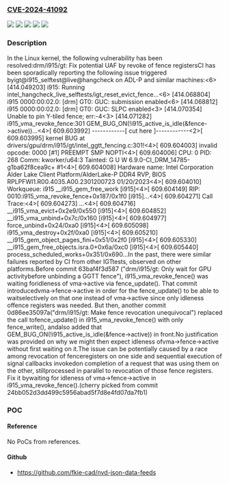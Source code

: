 ### [CVE-2024-41092](https://cve.mitre.org/cgi-bin/cvename.cgi?name=CVE-2024-41092)
![](https://img.shields.io/static/v1?label=Product&message=Linux&color=blue)
![](https://img.shields.io/static/v1?label=Version&message=&color=brightgreen)
![](https://img.shields.io/static/v1?label=Version&message=0d86ee35097ae0f1c2c50f2b8035ef480e25e4f1%20&color=brightgreen)
![](https://img.shields.io/static/v1?label=Version&message=5.8%20&color=brightgreen)
![](https://img.shields.io/static/v1?label=Vulnerability&message=n%2Fa&color=blue)

### Description

In the Linux kernel, the following vulnerability has been resolved:drm/i915/gt: Fix potential UAF by revoke of fence registersCI has been sporadically reporting the following issue triggered byigt@i915_selftest@live@hangcheck on ADL-P and similar machines:<6> [414.049203] i915: Running intel_hangcheck_live_selftests/igt_reset_evict_fence...<6> [414.068804] i915 0000:00:02.0: [drm] GT0: GUC: submission enabled<6> [414.068812] i915 0000:00:02.0: [drm] GT0: GUC: SLPC enabled<3> [414.070354] Unable to pin Y-tiled fence; err:-4<3> [414.071282] i915_vma_revoke_fence:301 GEM_BUG_ON(!i915_active_is_idle(&fence->active))...<4>[  609.603992] ------------[ cut here ]------------<2>[  609.603995] kernel BUG at drivers/gpu/drm/i915/gt/intel_ggtt_fencing.c:301!<4>[  609.604003] invalid opcode: 0000 [#1] PREEMPT SMP NOPTI<4>[  609.604006] CPU: 0 PID: 268 Comm: kworker/u64:3 Tainted: G     U  W          6.9.0-CI_DRM_14785-g1ba62f8cea9c+ #1<4>[  609.604008] Hardware name: Intel Corporation Alder Lake Client Platform/AlderLake-P DDR4 RVP, BIOS RPLPFWI1.R00.4035.A00.2301200723 01/20/2023<4>[  609.604010] Workqueue: i915 __i915_gem_free_work [i915]<4>[  609.604149] RIP: 0010:i915_vma_revoke_fence+0x187/0x1f0 [i915]...<4>[  609.604271] Call Trace:<4>[  609.604273]  <TASK>...<4>[  609.604716]  __i915_vma_evict+0x2e9/0x550 [i915]<4>[  609.604852]  __i915_vma_unbind+0x7c/0x160 [i915]<4>[  609.604977]  force_unbind+0x24/0xa0 [i915]<4>[  609.605098]  i915_vma_destroy+0x2f/0xa0 [i915]<4>[  609.605210]  __i915_gem_object_pages_fini+0x51/0x2f0 [i915]<4>[  609.605330]  __i915_gem_free_objects.isra.0+0x6a/0xc0 [i915]<4>[  609.605440]  process_scheduled_works+0x351/0x690...In the past, there were similar failures reported by CI from other IGTtests, observed on other platforms.Before commit 63baf4f3d587 ("drm/i915/gt: Only wait for GPU activitybefore unbinding a GGTT fence"), i915_vma_revoke_fence() was waiting foridleness of vma->active via fence_update().   That commit introducedvma->fence->active in order for the fence_update() to be able to waitselectively on that one instead of vma->active since only idleness offence registers was needed.  But then, another commit 0d86ee35097a("drm/i915/gt: Make fence revocation unequivocal") replaced the call tofence_update() in i915_vma_revoke_fence() with only fence_write(), andalso added that GEM_BUG_ON(!i915_active_is_idle(&fence->active)) in front.No justification was provided on why we might then expect idleness ofvma->fence->active without first waiting on it.The issue can be potentially caused by a race among revocation of fenceregisters on one side and sequential execution of signal callbacks invokedon completion of a request that was using them on the other, stillprocessed in parallel to revocation of those fence registers.  Fix it bywaiting for idleness of vma->fence->active in i915_vma_revoke_fence().(cherry picked from commit 24bb052d3dd499c5956abad5f7d8e4fd07da7fb1)

### POC

#### Reference
No PoCs from references.

#### Github
- https://github.com/fkie-cad/nvd-json-data-feeds

